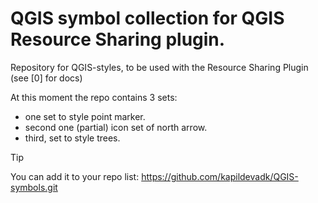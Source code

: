 # QGIS symbol collection for QGIS Resource Sharing plugin. 

Repository for QGIS-styles, to be used with the Resource Sharing Plugin (see [0] for docs)

At this moment the repo contains 3 sets:

- one set to style point marker.
- second one (partial) icon set of north arrow.
- third, set to style trees.

> [!TIP]
> You can add it to your repo list: https://github.com/kapildevadk/QGIS-symbols.git
